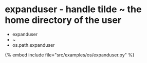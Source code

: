 # expanduser - handle tilde ~ the home directory of the user

* expanduser
* ~
* os.path.expanduser

{% embed include file="src/examples/os/expanduser.py" %}


